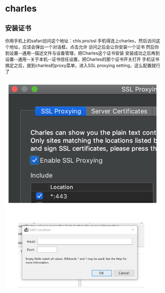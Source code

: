 charles 
===============

## 安装证书
你用手机上的safari访问这个地址：chls.pro/ssl
手机得连上charles，然后访问这个地址，应该会弹出一个对话框，点击允许
访问之后会让你安装一个证书
然后你到设置--通用--描述文件与设备管理，把Charles这个证书安装
安装成功之后再到设置--通用--关于本机--证书信任设置，把Charles的那个证书开关打开
手机证书搞定之后，就到charles的proxy菜单，进入SSL proxying setting，这么配置就行了

![开启SSL](./SSL_enable.png)
![配置host](./HOST_PORT.PNG)